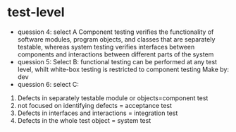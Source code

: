 # test-level
- quession 4:
select A
Component testing verifies the functionality of software modules, program objects, and classes that are separately testable, whereas system testing verifies interfaces between components and interactions between different parts of the system
- quession 5:
Select B: functional testing can be performed at any test level, whilt white-box testing is restricted to component testing
Make by: dev
- quession 6: 
select C: 
1. Defects in separately testable module or objects=component test
2. not focused on identifying defects = acceptance test
3. Defects in interfaces and interactions = integration test
4. Defects in the whole test object = system test
